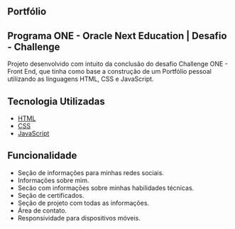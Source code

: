 ## Portfólio

## Programa ONE - Oracle Next Education | Desafio - Challenge

Projeto desenvolvido com intuito da conclusão do desafio Challenge ONE - Front End, que tinha como base a construção de um Portfólio pessoal utilizando as linguagens HTML, CSS e JavaScript.

## Tecnologia Utilizadas

- [HTML](https://developer.mozilla.org/pt-BR/docs/Web/HTML)
- [CSS](https://developer.mozilla.org/pt-BR/docs/Web/CSS)
- [JavaScript](https://developer.mozilla.org/pt-BR/docs/Web/JavaScript)

## Funcionalidade

- Seção de informações para minhas redes sociais.
- Informações sobre mim.
- Secão com informações sobre minhas habilidades técnicas.
- Seção de certificados.
- Seção de projeto com todas as informações.
- Área de contato.
- Responsividade para dispositivos móveis.
